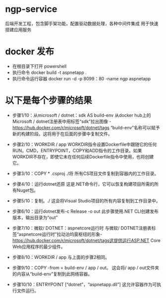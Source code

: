 # ngp-service
后端开发工程，包含脚手架功能，配置驱动数据处理，各种中间件集成
用于快速搭建应用服务

# docker 发布
- 在根目录下打开 powershell
- 执行命令 docker build -t aspnetapp .
- 执行命令运行容器 docker run -d -p 8099：80 -name ngp aspnetapp

# 以下是每个步骤的结果
- 步骤1/10：从microsoft / dotnet：sdk AS build-env 
  从docker hub上的Microsoft / dotnet注册表中用标签“sdk”拉出图像 - https://hub.docker.com/r/microsoft/dotnet/tags
  “build-env”名称可以赋予新的构建阶段。这将用于在后面的步骤中复制文件。

- 步骤2/10：WORKDIR / app 
  WORKDIR指令设置Dockerfile中跟随它的任何RUN，CMD，ENTRYPOINT，COPY和ADD指令的工作目录。如果WORKDIR不存在，即使它未在任何后续Dockerfile指令中使用，也将创建它。
  
- 步骤3/10：COPY * .csproj ./将
  所有CS项目文件复制到容器内的工作目录。
  
- 步骤4/10：运行dotnet还原
  这是.NET命令行，它可以恢复构建项目所需的所有Nuget包。
  
- 步骤5/10：复制。./ 
  这会将Visual Studio项目的所有内容复制到工作目录中。
 
- 步骤6/10：运行dotnet发布-c Release -o out 
  此步骤使用.NET CLI创建发布版本，输出目录为“out”
  
- 步骤7/10：微软/ DOTNET：aspnetcore运行时
  与微软/ DOTNET注册表标签“aspnetcore运行时”拉动泊坞窗枢纽的形象- https://hub.docker.com/r/microsoft/dotnet/tags这提供运行ASP.NET Core Web应用程序的最少组件。
  
- 步骤8/10：WORKDIR / app 
  与上面的步骤2相同。
  
- 步骤9/10：COPY -from = build-env / app / out。
  这会将/ app / out文件夹的内容从“build-env”复制到此网络容器。
  
- 步骤10/10：ENTRYPOINT [“dotnet”，“aspnetapp.dll”] 
  这允许容器作为可执行文件运行。
